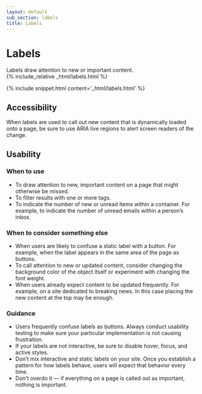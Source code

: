 ```yaml
---
layout: default
sub_section: labels
title: Labels
---
```


# Labels

<div class="va-introtext" markdown="1">
Labels draw attention to new or important content.
</div>

<div class="site-c-showcase">
{% include_relative _html/labels.html %}
</div>

{% include snippet.html content='_html/labels.html' %}


## Accessibility

When labels are used to call out new content that is dynamically loaded onto a page, be sure to use ARIA live regions to alert screen readers of the change.

## Usability

### When to use

* To draw attention to new, important content on a page that might otherwise be missed.
* To filter results with one or more tags.
* To indicate the number of new or unread items within a container. For example, to indicate the number of unread emails within a person’s inbox.

### When to consider something else

* When users are likely to confuse a static label with a button. For example, when the label appears in the same area of the page as buttons.
* To call attention to new or updated content, consider changing the background color of the object itself or experiment with changing the font weight.
* When users already expect content to be updated frequently. For example, on a site dedicated to breaking news. In this case placing the new content at the top may be enough.

### Guidance

* Users frequently confuse labels as buttons. Always conduct usability testing to make sure your particular implementation is not causing frustration.
* If your labels are not interactive, be sure to disable hover, focus, and active styles.
* Don’t mix interactive and static labels on your site. Once you establish a pattern for how labels behave, users will expect that behavior every time.
* Don’t overdo it — if everything on a page is called out as important, nothing is important.

